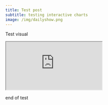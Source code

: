 ```yaml
---
title: Test post
subtitle: testing interactive charts
image: /img/dailyshow.png
---
```


Test visual

<iframe src="https://raw.githubusercontent.com/BrianBehnke/Week5-NFL-Salary-Project/master/chart.html"></iframe>


end of test
